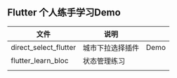 ## Flutter 个人练手学习Demo

| 文件                  | 说明             |      |
| --------------------- | ---------------- | ---- |
| direct_select_flutter | 城市下拉选择插件 | Demo |
| flutter_learn_bloc    | 状态管理练习     |      |
|                       |                  |      |

